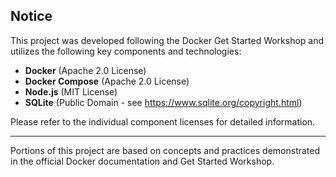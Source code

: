 ## Notice

This project was developed following the Docker Get Started Workshop and utilizes the following key components and technologies:

* **Docker** (Apache 2.0 License)
* **Docker Compose** (Apache 2.0 License)
* **Node.js** (MIT License)
* **SQLite** (Public Domain - see https://www.sqlite.org/copyright.html)

Please refer to the individual component licenses for detailed information.

---

Portions of this project are based on concepts and practices demonstrated in the official Docker documentation and Get Started Workshop.

